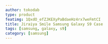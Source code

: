 ```yaml
---
author: tokodab
type: product
featimg: 1QxdO_efZJKEXyPaBdaeHz4rx7weFmtCI
title: Jiraiya Smile Samsung Galaxy S9 Case
tags: [samsung, galaxy, s9]
category: [samsung]
---
```

